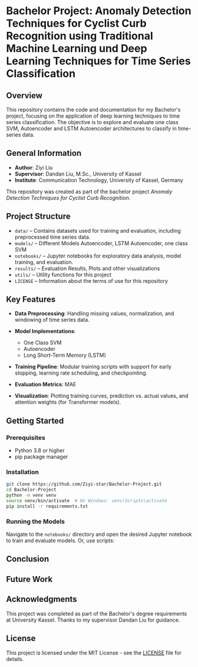 # Bachelor Project: Anomaly Detection Techniques for Cyclist Curb Recognition using Traditional Machine Learning und Deep Learning Techniques for Time Series Classification

## Overview

This repository contains the code and documentation for my Bachelor's project, focusing on the application of deep learning techniques to time series classification. The objective is to explore and evaluate one class SVM, Autoencoder and LSTM Autoencoder architectures to classify in time-series data.

## General Information

- **Author**: Ziyi Liu  
- **Supervisor**: Dandan Liu, M.Sc., University of Kassel  
- **Institute**: Communication Technology, University of Kassel, Germany  

This repository was created as part of the bachelor project *Anomaly Detection Techniques for Cyclist Curb Recognition*.

## Project Structure

- `data/` – Contains datasets used for training and evaluation, including preprocessed time series data.  
- `models/` – Different Models Autoencoder, LSTM Autoencoder, one class SVM
- `notebooks/` – Jupyter notebooks for exploratory data analysis, model training, and evaluation.
- `results/` – Evaluation Results, Plots and other visualizations  
- `utils/` – Utility functions for this project  
- `LICENSE` – Information about the terms of use for this repository  


## Key Features

- **Data Preprocessing**: Handling missing values, normalization, and windowing of time series data.
- **Model Implementations**:
  - One Class SVM
  - Autoencoder
  - Long Short-Term Memory (LSTM)

- **Training Pipeline**: Modular training scripts with support for early stopping, learning rate scheduling, and checkpointing.
- **Evaluation Metrics**: MAE
- **Visualization**: Plotting training curves, prediction vs. actual values, and attention weights (for Transformer models).

## Getting Started

### Prerequisites

- Python 3.8 or higher
- pip package manager

### Installation

```bash
git clone https://github.com/Ziyi-star/Bachelor-Project.git
cd Bachelor-Project
python -m venv venv
source venv/bin/activate  # On Windows: venv\Scripts\activate
pip install -r requirements.txt
```

### Running the Models
Navigate to the `notebooks/` directory and open the desired Jupyter notebook to train and evaluate models. Or, use scripts:



## Conclusion


## Future Work



## Acknowledgments

This project was completed as part of the Bachelor's degree requirements at University Kassel. Thanks to my supervisor Dandan Liu for guidance.

## License

This project is licensed under the MIT License - see the [LICENSE](LICENSE) file for details.


